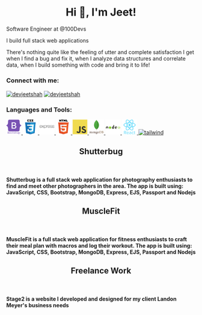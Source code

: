 <h1 align="center">Hi 👋, I'm Jeet!</h1>

Software Engineer at @100Devs

I build full stack web applications

There's nothing quite like the feeling of utter and complete satisfaction I get when I find a bug and fix it, when I analyze data structures and correlate data, when I build something with code and bring it to life!

<h3 align="left">Connect with me:</h3>
<p align="left">
<a href="https://twitter.com/devjeetshah" target="blank"><img align="center" src="https://raw.githubusercontent.com/rahuldkjain/github-profile-readme-generator/master/src/images/icons/Social/twitter.svg" alt="devjeetshah" height="30" width="40" /></a>
<a href="https://linkedin.com/in/devjeetshah" target="blank"><img align="center" src="https://raw.githubusercontent.com/rahuldkjain/github-profile-readme-generator/master/src/images/icons/Social/linked-in-alt.svg" alt="devjeetshah" height="30" width="40" /></a>
</p>

<h3 align="left">Languages and Tools:</h3>
<p align="left"> <a href="https://getbootstrap.com" target="_blank" rel="noreferrer"> <img src="https://raw.githubusercontent.com/devicons/devicon/master/icons/bootstrap/bootstrap-plain-wordmark.svg" alt="bootstrap" width="40" height="40"/> </a> <a href="https://www.w3schools.com/css/" target="_blank" rel="noreferrer"> <img src="https://raw.githubusercontent.com/devicons/devicon/master/icons/css3/css3-original-wordmark.svg" alt="css3" width="40" height="40"/> </a> <a href="https://expressjs.com" target="_blank" rel="noreferrer"> <img src="https://raw.githubusercontent.com/devicons/devicon/master/icons/express/express-original-wordmark.svg" alt="express" width="40" height="40"/> </a> <a href="https://www.w3.org/html/" target="_blank" rel="noreferrer"> <img src="https://raw.githubusercontent.com/devicons/devicon/master/icons/html5/html5-original-wordmark.svg" alt="html5" width="40" height="40"/> </a> <a href="https://developer.mozilla.org/en-US/docs/Web/JavaScript" target="_blank" rel="noreferrer"> <img src="https://raw.githubusercontent.com/devicons/devicon/master/icons/javascript/javascript-original.svg" alt="javascript" width="40" height="40"/> </a> <a href="https://www.mongodb.com/" target="_blank" rel="noreferrer"> <img src="https://raw.githubusercontent.com/devicons/devicon/master/icons/mongodb/mongodb-original-wordmark.svg" alt="mongodb" width="40" height="40"/> </a> <a href="https://nodejs.org" target="_blank" rel="noreferrer"> <img src="https://raw.githubusercontent.com/devicons/devicon/master/icons/nodejs/nodejs-original-wordmark.svg" alt="nodejs" width="40" height="40"/> </a> <a href="https://reactjs.org/" target="_blank" rel="noreferrer"> <img src="https://raw.githubusercontent.com/devicons/devicon/master/icons/react/react-original-wordmark.svg" alt="react" width="40" height="40"/> </a> <a href="https://tailwindcss.com/" target="_blank" rel="noreferrer"> <img src="https://www.vectorlogo.zone/logos/tailwindcss/tailwindcss-icon.svg" alt="tailwind" width="40" height="40"/> </a> </p>

<p>
   <h2 align="center">Shutterbug</h2>

   <a href="#"><img src="https://github.com/DevJeetShah/full-stack-app-shutterbug/blob/main/public/images/shuttergif1.gif" alt=""></a>

   <h4>Shutterbug is a full stack web application for photography enthusiasts to find and meet other photographers in the area. The app is built using: JavaScript, CSS, Bootstrap, MongoDB, Express, EJS, Passport and Nodejs</h4>
    
</p>

<p>
   <h2 align="center">MuscleFit</h2>

   <a href="#"><img src="https://github.com/DevJeetShah/full-stack-web-app-musclefit/blob/main/public/images/muscleFitAppGif.gif" alt=""></a>

   <h4>MuscleFit is a full stack web application for fitness enthusiasts to craft their meal plan with macros and log their workout. The app is built using: JavaScript, CSS, Bootstrap, MongoDB, Express, EJS, Passport and Nodejs</h4>
    
</p>

<p>
   <h2 align="center">Freelance Work</h2>

   <a href="https://www.sdrhelper.com/" target="_blank" rel="noopener noreferrer"><img src="https://github.com/DevJeetShah/DevJeetShah/blob/main/stage2gif.gif" alt=""></a>

   <h4>Stage2 is a website I developed and designed for my client Landon Meyer's business needs</h4>
    
</p>



